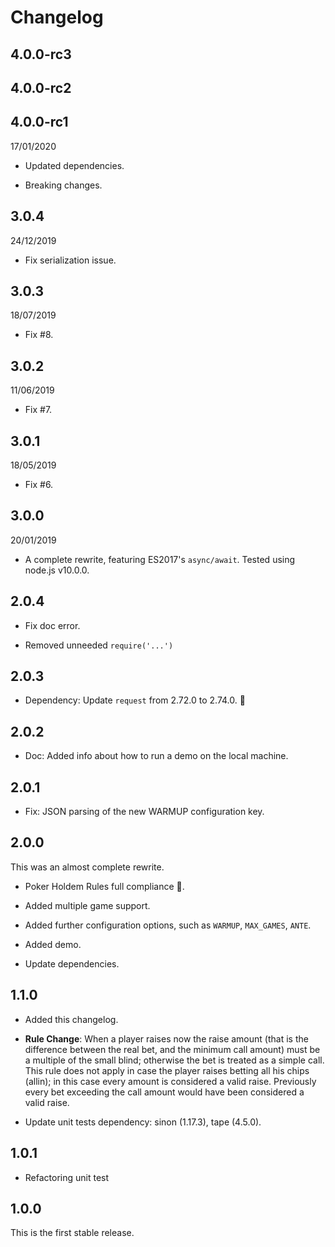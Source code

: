 # Changelog

## 4.0.0-rc3
## 4.0.0-rc2
## 4.0.0-rc1

17/01/2020

* Updated dependencies.

* Breaking changes.

## 3.0.4

24/12/2019

* Fix serialization issue.

## 3.0.3

18/07/2019

* Fix #8.

## 3.0.2

11/06/2019

* Fix #7.

## 3.0.1

18/05/2019

* Fix #6.
  
## 3.0.0

20/01/2019

* A complete rewrite, featuring ES2017's `async/await`.
  Tested using node.js v10.0.0.

## 2.0.4

* Fix doc error.

* Removed unneeded `require('...')`

## 2.0.3

* Dependency: Update `request` from 2.72.0 to 2.74.0. :rocket:

## 2.0.2

* Doc: Added info about how to run a demo on the local machine.

## 2.0.1

* Fix: JSON parsing of the new WARMUP configuration key.

## 2.0.0

This was an almost complete rewrite.

* Poker Holdem Rules full compliance :tada:.

* Added multiple game support.

* Added further configuration options, such as `WARMUP`, `MAX_GAMES`, `ANTE`.

* Added demo.

* Update dependencies.

## 1.1.0

* Added this changelog.

* **Rule Change**:
When a player raises now the raise amount (that is the difference between the real bet, and the minimum call amount) must be a multiple of the small blind; otherwise the bet is treated as a simple call. This rule does not apply in case the player raises betting all his chips (allin); in this case every amount is considered a valid raise.
Previously every bet exceeding the call amount would have been considered a valid raise.

* Update unit tests dependency: sinon (1.17.3), tape (4.5.0).

## 1.0.1

* Refactoring unit test

## 1.0.0

This is the first stable release.
